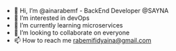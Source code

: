 - 👋 Hi, I’m @ainarabemf - BackEnd Developer @SAYNA
- 👀 I’m interested in devOps
- 🌱 I’m currently learning microservices
- 💞️ I’m looking to collaborate on everyone
- 📫 How to reach me rabemifidyaina@gmail.com

<!---
ainarabemf/ainarabemf is a ✨ special ✨ repository because its `README.md` (this file) appears on your GitHub profile.
You can click the Preview link to take a look at your changes.
--->
